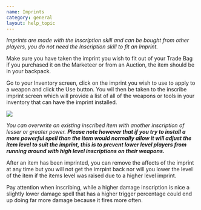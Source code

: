 ```yaml
---
name: Imprints
category: general
layout: help_topic
---
```

_Imprints are made with the Inscription skill and can be bought from other players, you do not need the Inscription skill to fit an Imprint._

Make sure you have taken the imprint you wish to fit out of your Trade Bag if you purchased it on the Marketeer or from an Auction, the item should be in your backpack.

Go to your Inventory screen, click on the imprint you wish to use to apply to a weapon and click the Use button. You wil then be taken to the inscribe imprint screen which will provide a list of all of the weapons or tools in your inventory that can have the imprint installed.

[![](https://lohcdn.com/images/t_imprint.jpg)](https://lohcdn.com/images/imprint.jpg)

_You can overwrite an existing inscribed item with another inscription of lesser or greater power. **Please note however that if you try to install a more powerful spell than the item would normally allow it will adjust the item level to suit the imprint, this is to prevent lower level players from running around with high level inscriptions on their weapons.**_

After an item has been imprinted, you can remove the affects of the imprint at any time but you will not get the imrpint back nor will you lower the level of the item if the items level was raised due to a higher level imprint.

Pay attention when inscribing, while a higher damage inscription is nice a slightly lower damage spell that has a higher trigger percentage could end up doing far more damage because it fires more often.